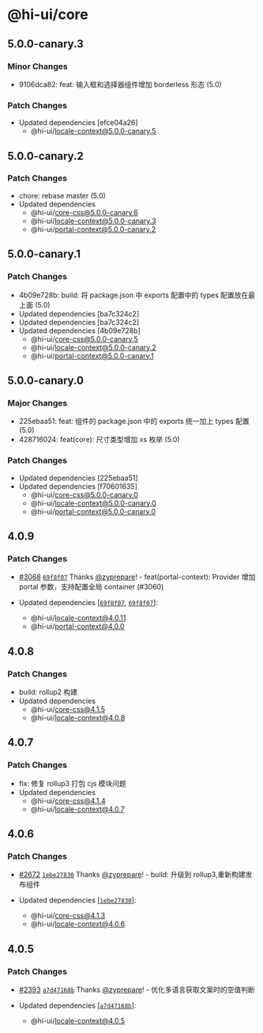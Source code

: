 # @hi-ui/core

## 5.0.0-canary.3

### Minor Changes

- 9106dca82: feat: 输入框和选择器组件增加 borderless 形态 (5.0)

### Patch Changes

- Updated dependencies [efce04a26]
  - @hi-ui/locale-context@5.0.0-canary.5

## 5.0.0-canary.2

### Patch Changes

- chore: rebase master (5.0)
- Updated dependencies
  - @hi-ui/core-css@5.0.0-canary.6
  - @hi-ui/locale-context@5.0.0-canary.3
  - @hi-ui/portal-context@5.0.0-canary.2

## 5.0.0-canary.1

### Patch Changes

- 4b09e728b: build: 将 package.json 中 exports 配置中的 types 配置放在最上面 (5.0)
- Updated dependencies [ba7c324c2]
- Updated dependencies [ba7c324c2]
- Updated dependencies [4b09e728b]
  - @hi-ui/core-css@5.0.0-canary.5
  - @hi-ui/locale-context@5.0.0-canary.2
  - @hi-ui/portal-context@5.0.0-canary.1

## 5.0.0-canary.0

### Major Changes

- 225ebaa51: feat: 组件的 package.json 中的 exports 统一加上 types 配置 (5.0)
- 428716024: feat(core): 尺寸类型增加 xs 枚举 (5.0)

### Patch Changes

- Updated dependencies [225ebaa51]
- Updated dependencies [f70601635]
  - @hi-ui/core-css@5.0.0-canary.0
  - @hi-ui/locale-context@5.0.0-canary.0
  - @hi-ui/portal-context@5.0.0-canary.0

## 4.0.9

### Patch Changes

- [#3068](https://github.com/XiaoMi/hiui/pull/3068) [`69f8f07`](https://github.com/XiaoMi/hiui/commit/69f8f07006b4aeeea554de424389aeb93e0f1770) Thanks [@zyprepare](https://github.com/zyprepare)! - feat(portal-context): Provider 增加 portal 参数，支持配置全局 container (#3060)

- Updated dependencies [[`69f8f07`](https://github.com/XiaoMi/hiui/commit/69f8f07006b4aeeea554de424389aeb93e0f1770), [`69f8f07`](https://github.com/XiaoMi/hiui/commit/69f8f07006b4aeeea554de424389aeb93e0f1770)]:
  - @hi-ui/locale-context@4.0.11
  - @hi-ui/portal-context@4.0.0

## 4.0.8

### Patch Changes

- build: rollup2 构建
- Updated dependencies
  - @hi-ui/core-css@4.1.5
  - @hi-ui/locale-context@4.0.8

## 4.0.7

### Patch Changes

- fix: 修复 rollup3 打包 cjs 模块问题
- Updated dependencies
  - @hi-ui/core-css@4.1.4
  - @hi-ui/locale-context@4.0.7

## 4.0.6

### Patch Changes

- [#2672](https://github.com/XiaoMi/hiui/pull/2672) [`1ebe27830`](https://github.com/XiaoMi/hiui/commit/1ebe2783098b3a8cd980bd10076d67635463800e) Thanks [@zyprepare](https://github.com/zyprepare)! - build: 升级到 rollup3,重新构建发布组件

- Updated dependencies [[`1ebe27830`](https://github.com/XiaoMi/hiui/commit/1ebe2783098b3a8cd980bd10076d67635463800e)]:
  - @hi-ui/core-css@4.1.3
  - @hi-ui/locale-context@4.0.6

## 4.0.5

### Patch Changes

- [#2393](https://github.com/XiaoMi/hiui/pull/2393) [`a7d47168b`](https://github.com/XiaoMi/hiui/commit/a7d47168b519cacfd7b34edf6ba239c5b0b92284) Thanks [@zyprepare](https://github.com/zyprepare)! - 优化多语言获取文案时的空值判断

- Updated dependencies [[`a7d47168b`](https://github.com/XiaoMi/hiui/commit/a7d47168b519cacfd7b34edf6ba239c5b0b92284)]:
  - @hi-ui/locale-context@4.0.5
